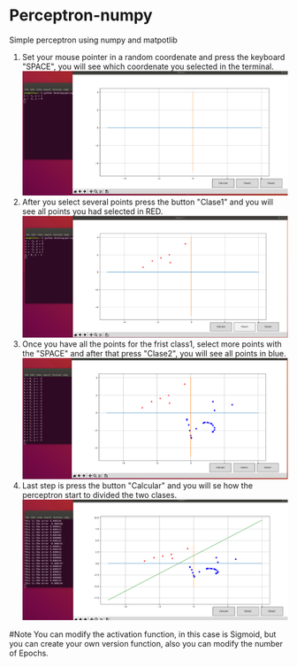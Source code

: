 # Perceptron-numpy
Simple perceptron using  numpy and matpotlib
1) Set your mouse pointer in a random coordenate and press the keyboard "SPACE", you will see which coordenate you selected in the terminal. 
![Screenshot](p1.png)
2) After you select several points press the button "Clase1" and you will see all points you had selected in RED.
![Screenshot](p2.png)
3) Once you have all the points for the frist class1, select more points with the "SPACE" and after that press "Clase2", you will see all points in blue.  
![Screenshot](p3.png)
4) Last step is press the button "Calcular" and you will se how the perceptron start to divided the two clases.
![Screenshot](p4.png)

#Note
You can modify the activation function, in this case is Sigmoid, but you can create your own version function, also you can modify the number of Epochs.
